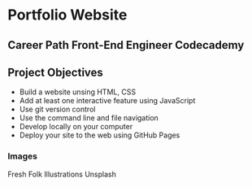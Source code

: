 # Portfolio Website

## Career Path Front-End Engineer Codecademy

## Project Objectives

* Build a website unsing HTML, CSS
* Add at least one interactive feature using JavaScript
* Use git version control
* Use the command line and file navigation
* Develop locally on your computer
* Deploy your site to the web using GitHub Pages

### Images

Fresh Folk Illustrations
Unsplash
